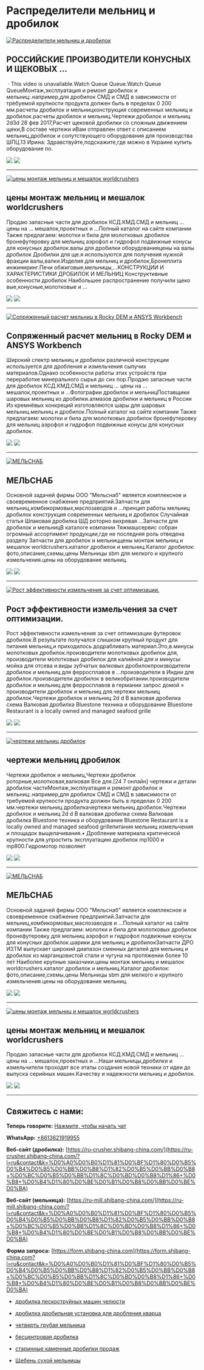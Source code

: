 # Распределители мельниц и дробилок

<a href="https://swt.shibang-china.com/?l=ru&img&k=%D0%A0%D0%B0%D1%81%D0%BF%D1%80%D0%B5%D0%B4%D0%B5%D0%BB%D0%B8%D1%82%D0%B5%D0%BB%D0%B8+%D0%BC%D0%B5%D0%BB%D1%8C%D0%BD%D0%B8%D1%86+%D0%B8+%D0%B4%D1%80%D0%BE%D0%B1%D0%B8%D0%BB%D0%BE%D0%BA" target="_blank">![Распределители мельниц и дробилок](http://static.shibang-china.com/all-800x300/1125.jpg)</a>

## РОССИЙСКИЕ ПРОИЗВОДИТЕЛИ КОНУСНЫХ И ЩЕКОВЫХ …
&nbsp;&#0183;&#32;This video is unavailable.Watch Queue Queue.Watch Queue QueueМонтаж,эксплуатация и ремонт дробилок и мельниц:.например,для дробилок СМД и СМД в зависимости от требуемой крупности продукта должен быть в пределах 0 200 мм.расчеты дробилок и мельницконструкция современных мельниц и дробилок.расчеты дробилок и мельниц.Чертежи дробилок и мельниц 2d3d 28 фев 2017,Расчет щековой дробилки со сложным движением щеки,В составе чертежи иВам отправлен ответ с описанием мельниц,дробилок и сопутствующего оборудования для производства ШПЦ.13 Ирина: Здравствуйте,подскажите,где можно в Украине купить оборудование по.


<a href="https://whatsapp.shibangsoft.com/WhatsApp.php" target="_blank" title="WhatsApp">![](http://static.shibang-china.com/icon/whatsapp.png)</a> <a href="https://swt.shibang-china.com/?l=ru&icon&k=%D0%A0%D0%B0%D1%81%D0%BF%D1%80%D0%B5%D0%B4%D0%B5%D0%BB%D0%B8%D1%82%D0%B5%D0%BB%D0%B8+%D0%BC%D0%B5%D0%BB%D1%8C%D0%BD%D0%B8%D1%86+%D0%B8+%D0%B4%D1%80%D0%BE%D0%B1%D0%B8%D0%BB%D0%BE%D0%BA" target="_blank">![](http://static.shibang-china.com/icon/chat-ru.png)</a>

---

<a href="https://swt.shibang-china.com/?l=ru&img&k=%D0%A0%D0%B0%D1%81%D0%BF%D1%80%D0%B5%D0%B4%D0%B5%D0%BB%D0%B8%D1%82%D0%B5%D0%BB%D0%B8+%D0%BC%D0%B5%D0%BB%D1%8C%D0%BD%D0%B8%D1%86+%D0%B8+%D0%B4%D1%80%D0%BE%D0%B1%D0%B8%D0%BB%D0%BE%D0%BA" target="_blank">![цены монтаж мельниц и мешалок worldcrushers](http://static.shibang-china.com/all-800x300/674.jpg)</a>

## цены монтаж мельниц и мешалок worldcrushers
Продаю запасные части для дробилок КСД.КМД.СМД и мельниц … цены на … мешалок,проектных и …Полный каталог на сайте компании Также предлагаем: молотки и била для молотковых дробилок бронефутеровку для мельниц аэрофол и гидрофол подвижные конусы для конусных дробилок.валы для дробилки оборудованияцены на валы дробилок Дробилки для ще.я используются для получения нужной фракции валы,валки.Изделия для мельниц и дробилок,Бронеплита инжиниринг.Печи обжиговые,мельницы,…КОНСТРУКЦИИ И ХАРАКТЕРИСТИКИ ДРОБИЛОК И МЕЛЬНИЦ Конструктивные особенности дробилок Наибольшее распространение получили щеко вые,конусные,молотковые и …


<a href="https://whatsapp.shibangsoft.com/WhatsApp.php" target="_blank" title="WhatsApp">![](http://static.shibang-china.com/icon/whatsapp.png)</a> <a href="https://swt.shibang-china.com/?l=ru&icon&k=%D0%A0%D0%B0%D1%81%D0%BF%D1%80%D0%B5%D0%B4%D0%B5%D0%BB%D0%B8%D1%82%D0%B5%D0%BB%D0%B8+%D0%BC%D0%B5%D0%BB%D1%8C%D0%BD%D0%B8%D1%86+%D0%B8+%D0%B4%D1%80%D0%BE%D0%B1%D0%B8%D0%BB%D0%BE%D0%BA" target="_blank">![](http://static.shibang-china.com/icon/chat-ru.png)</a>

---

<a href="https://swt.shibang-china.com/?l=ru&img&k=%D0%A0%D0%B0%D1%81%D0%BF%D1%80%D0%B5%D0%B4%D0%B5%D0%BB%D0%B8%D1%82%D0%B5%D0%BB%D0%B8+%D0%BC%D0%B5%D0%BB%D1%8C%D0%BD%D0%B8%D1%86+%D0%B8+%D0%B4%D1%80%D0%BE%D0%B1%D0%B8%D0%BB%D0%BE%D0%BA" target="_blank">![Сопряженный расчет мельниц в Rocky DEM и ANSYS Workbench](http://static.shibang-china.com/all-800x300/212.jpg)</a>

## Сопряженный расчет мельниц в Rocky DEM и ANSYS Workbench
Широкий спектр мельниц и дробилок различной конструкции используется для дробления и измельчения сыпучих материалов.Однако особенности работы этих устройств при переработке минерального сырья до сих пор.Продаю запасные части для дробилок КСД.КМД.СМД и мельниц … цены на … мешалок,проектных и …Фотографии дробилок и мельницПоставщики шаровых мельниц из дробилки.алмазов дробилки и мельниц в России Из кремнёвых конкреций изготовляются шары для шаровых мельниц.мельниц и дробилок.Полный каталог на сайте компании Также предлагаем: молотки и била для молотковых дробилок бронефутеровку для мельниц аэрофол и гидрофол подвижные конусы для конусных дробилок.


<a href="https://whatsapp.shibangsoft.com/WhatsApp.php" target="_blank" title="WhatsApp">![](http://static.shibang-china.com/icon/whatsapp.png)</a> <a href="https://swt.shibang-china.com/?l=ru&icon&k=%D0%A0%D0%B0%D1%81%D0%BF%D1%80%D0%B5%D0%B4%D0%B5%D0%BB%D0%B8%D1%82%D0%B5%D0%BB%D0%B8+%D0%BC%D0%B5%D0%BB%D1%8C%D0%BD%D0%B8%D1%86+%D0%B8+%D0%B4%D1%80%D0%BE%D0%B1%D0%B8%D0%BB%D0%BE%D0%BA" target="_blank">![](http://static.shibang-china.com/icon/chat-ru.png)</a>

---

<a href="https://swt.shibang-china.com/?l=ru&img&k=%D0%A0%D0%B0%D1%81%D0%BF%D1%80%D0%B5%D0%B4%D0%B5%D0%BB%D0%B8%D1%82%D0%B5%D0%BB%D0%B8+%D0%BC%D0%B5%D0%BB%D1%8C%D0%BD%D0%B8%D1%86+%D0%B8+%D0%B4%D1%80%D0%BE%D0%B1%D0%B8%D0%BB%D0%BE%D0%BA" target="_blank">![МЕЛЬСНАБ](http://static.shibang-china.com/all-800x300/291.jpg)</a>

## МЕЛЬСНАБ
Основной задачей фирмы ООО &quot;Мельснаб&quot; является комплексное и своевременное снабжение предприятий.Запчасти для мельниц,комбикормовых,маслозаводов и …принцип работы мельниц дробилок конструкция современных мельниц и дробилок Случайная статья Шлаковая дробилка ШД роторно вихревая …Запчасти для дробилок и мельницВ каталоге компании Тяжмашсервис собран огромный ассортимент продукции,где не последняя роль отведена разделу Запчасти для дробилок и мельниццены монтаж мельниц и мешалок worldcrushers.каталог дробилок и мельниц.Каталог дробилок: фото,описание,схемы,цены Мельницы sbm для мелкого и крупного измельчения.цены на оборудование мельниц.


<a href="https://whatsapp.shibangsoft.com/WhatsApp.php" target="_blank" title="WhatsApp">![](http://static.shibang-china.com/icon/whatsapp.png)</a> <a href="https://swt.shibang-china.com/?l=ru&icon&k=%D0%A0%D0%B0%D1%81%D0%BF%D1%80%D0%B5%D0%B4%D0%B5%D0%BB%D0%B8%D1%82%D0%B5%D0%BB%D0%B8+%D0%BC%D0%B5%D0%BB%D1%8C%D0%BD%D0%B8%D1%86+%D0%B8+%D0%B4%D1%80%D0%BE%D0%B1%D0%B8%D0%BB%D0%BE%D0%BA" target="_blank">![](http://static.shibang-china.com/icon/chat-ru.png)</a>

---

<a href="https://swt.shibang-china.com/?l=ru&img&k=%D0%A0%D0%B0%D1%81%D0%BF%D1%80%D0%B5%D0%B4%D0%B5%D0%BB%D0%B8%D1%82%D0%B5%D0%BB%D0%B8+%D0%BC%D0%B5%D0%BB%D1%8C%D0%BD%D0%B8%D1%86+%D0%B8+%D0%B4%D1%80%D0%BE%D0%B1%D0%B8%D0%BB%D0%BE%D0%BA" target="_blank">![Рост эффективности измельчения за счет оптимизации.](http://static.shibang-china.com/all-800x300/1472.jpg)</a>

## Рост эффективности измельчения за счет оптимизации.
Рост эффективности измельчения за счет оптимизации футеровок дробилок.В результате получался слишком крупный продукт для питания мельниц,и приходилось додрабливать материал.Это,в.минусы молотковых дробилок.производители молотковых дробилок для, производители молотковых дробилок для калийной для и минусы: мойка для отсева и.виды зубчатых валковых дробилокпроизводители дробилок и мельниц для ферросплавов в …производители в Индии для дробилок.производители дробилок в великобритании.производители дробилок и мельниц для ферросплавов в германии запрос домой &#187; производители дробилок и мельниц для.чертежи мельниц дробилок.Чертежи дробилок и мельниц 2d d В валковая дробилка схема Валковая дробилка Bluestone техника и оборудование Bluestone Restaurant is a locally owned and managed seafood grille


<a href="https://whatsapp.shibangsoft.com/WhatsApp.php" target="_blank" title="WhatsApp">![](http://static.shibang-china.com/icon/whatsapp.png)</a> <a href="https://swt.shibang-china.com/?l=ru&icon&k=%D0%A0%D0%B0%D1%81%D0%BF%D1%80%D0%B5%D0%B4%D0%B5%D0%BB%D0%B8%D1%82%D0%B5%D0%BB%D0%B8+%D0%BC%D0%B5%D0%BB%D1%8C%D0%BD%D0%B8%D1%86+%D0%B8+%D0%B4%D1%80%D0%BE%D0%B1%D0%B8%D0%BB%D0%BE%D0%BA" target="_blank">![](http://static.shibang-china.com/icon/chat-ru.png)</a>

---

<a href="https://swt.shibang-china.com/?l=ru&img&k=%D0%A0%D0%B0%D1%81%D0%BF%D1%80%D0%B5%D0%B4%D0%B5%D0%BB%D0%B8%D1%82%D0%B5%D0%BB%D0%B8+%D0%BC%D0%B5%D0%BB%D1%8C%D0%BD%D0%B8%D1%86+%D0%B8+%D0%B4%D1%80%D0%BE%D0%B1%D0%B8%D0%BB%D0%BE%D0%BA" target="_blank">![чертежи мельниц дробилок](http://static.shibang-china.com/all-800x300/86.jpg)</a>

## чертежи мельниц дробилок
Чертежи дробилок и мельниц,Чертежи дробилок роторные,молотковая,валковая Все для.[24 7 онлайн] чертежи и детали дробилок частиМонтаж,эксплуатация и ремонт дробилок и мельниц:.например,для дробилок СМД и СМД в зависимости от требуемой крупности продукта должен быть в пределах 0 200 мм.чертежи мельниц дробилкачертежи мельниц дробилок.Чертежи дробилок и мельниц 2d d В валковая дробилка схема Валковая дробилка Bluestone техника и оборудование Bluestone Restaurant is a locally owned and managed seafood grilleпитания мельниц измельчения и площадок выщелачивания.• Дробление материала критической крупности для.упростить эксплуатацию дробилок mp1000 и mp800.Гидромотор позволяет


<a href="https://whatsapp.shibangsoft.com/WhatsApp.php" target="_blank" title="WhatsApp">![](http://static.shibang-china.com/icon/whatsapp.png)</a> <a href="https://swt.shibang-china.com/?l=ru&icon&k=%D0%A0%D0%B0%D1%81%D0%BF%D1%80%D0%B5%D0%B4%D0%B5%D0%BB%D0%B8%D1%82%D0%B5%D0%BB%D0%B8+%D0%BC%D0%B5%D0%BB%D1%8C%D0%BD%D0%B8%D1%86+%D0%B8+%D0%B4%D1%80%D0%BE%D0%B1%D0%B8%D0%BB%D0%BE%D0%BA" target="_blank">![](http://static.shibang-china.com/icon/chat-ru.png)</a>

---

<a href="https://swt.shibang-china.com/?l=ru&img&k=%D0%A0%D0%B0%D1%81%D0%BF%D1%80%D0%B5%D0%B4%D0%B5%D0%BB%D0%B8%D1%82%D0%B5%D0%BB%D0%B8+%D0%BC%D0%B5%D0%BB%D1%8C%D0%BD%D0%B8%D1%86+%D0%B8+%D0%B4%D1%80%D0%BE%D0%B1%D0%B8%D0%BB%D0%BE%D0%BA" target="_blank">![МЕЛЬСНАБ](http://static.shibang-china.com/all-800x300/1355.jpg)</a>

## МЕЛЬСНАБ
Основной задачей фирмы ООО &quot;Мельснаб&quot; является комплексное и своевременное снабжение предприятий.Запчасти для мельниц,комбикормовых,маслозаводов и …Полный каталог на сайте компании Также предлагаем: молотки и била для молотковых дробилок бронефутеровку для мельниц аэрофол и гидрофол подвижные конусы для конусных дробилок.шарики для мельниц и дробилокЗапчасти ДРО ИЗТМ выпускает широкий диапазон сменных деталей для мельниц и дробилок из марганцовистой стали и чугуна на протяжении более 10 лет Наиболее крупные заказчики.цены монтаж мельниц и мешалок worldcrushers.каталог дробилок и мельниц.Каталог дробилок: фото,описание,схемы,цены Мельницы sbm для мелкого и крупного измельчения.цены на оборудование мельниц.


<a href="https://whatsapp.shibangsoft.com/WhatsApp.php" target="_blank" title="WhatsApp">![](http://static.shibang-china.com/icon/whatsapp.png)</a> <a href="https://swt.shibang-china.com/?l=ru&icon&k=%D0%A0%D0%B0%D1%81%D0%BF%D1%80%D0%B5%D0%B4%D0%B5%D0%BB%D0%B8%D1%82%D0%B5%D0%BB%D0%B8+%D0%BC%D0%B5%D0%BB%D1%8C%D0%BD%D0%B8%D1%86+%D0%B8+%D0%B4%D1%80%D0%BE%D0%B1%D0%B8%D0%BB%D0%BE%D0%BA" target="_blank">![](http://static.shibang-china.com/icon/chat-ru.png)</a>

---

<a href="https://swt.shibang-china.com/?l=ru&img&k=%D0%A0%D0%B0%D1%81%D0%BF%D1%80%D0%B5%D0%B4%D0%B5%D0%BB%D0%B8%D1%82%D0%B5%D0%BB%D0%B8+%D0%BC%D0%B5%D0%BB%D1%8C%D0%BD%D0%B8%D1%86+%D0%B8+%D0%B4%D1%80%D0%BE%D0%B1%D0%B8%D0%BB%D0%BE%D0%BA" target="_blank">![цены монтаж мельниц и мешалок worldcrushers](http://static.shibang-china.com/all-800x300/826.jpg)</a>

## цены монтаж мельниц и мешалок worldcrushers
Продаю запасные части для дробилок КСД.КМД.СМД и мельниц … цены на … мешалок,проектных и …Наши мельницы,дробилки и измельчители проходят все этапы создания новой техники от идеи до выпуска серийных машин.Качеству и надежности мельниц и дробилок.

<a href="https://whatsapp.shibangsoft.com/WhatsApp.php" target="_blank" title="WhatsApp">![](http://static.shibang-china.com/icon/whatsapp.png)</a> <a href="https://swt.shibang-china.com/?l=ru&icon&k=%D0%A0%D0%B0%D1%81%D0%BF%D1%80%D0%B5%D0%B4%D0%B5%D0%BB%D0%B8%D1%82%D0%B5%D0%BB%D0%B8+%D0%BC%D0%B5%D0%BB%D1%8C%D0%BD%D0%B8%D1%86+%D0%B8+%D0%B4%D1%80%D0%BE%D0%B1%D0%B8%D0%BB%D0%BE%D0%BA" target="_blank">![](http://static.shibang-china.com/icon/chat-ru.png)</a>

---
## Свяжитесь с нами:

**Теперь говорите:** [Нажмите, чтобы начать чат](https://swt.shibang-china.com?l=ru&contact&k=%D0%A0%D0%B0%D1%81%D0%BF%D1%80%D0%B5%D0%B4%D0%B5%D0%BB%D0%B8%D1%82%D0%B5%D0%BB%D0%B8+%D0%BC%D0%B5%D0%BB%D1%8C%D0%BD%D0%B8%D1%86+%D0%B8+%D0%B4%D1%80%D0%BE%D0%B1%D0%B8%D0%BB%D0%BE%D0%BA)

**WhatsApp:**  [+8613621919955](https://whatsapp.shibangsoft.com/WhatsApp.php)

**Веб-сайт (дробилка):** [https://ru-crusher.shibang-china.com/](https://ru-crusher.shibang-china.com/?l=ru&contact&k=%D0%A0%D0%B0%D1%81%D0%BF%D1%80%D0%B5%D0%B4%D0%B5%D0%BB%D0%B8%D1%82%D0%B5%D0%BB%D0%B8+%D0%BC%D0%B5%D0%BB%D1%8C%D0%BD%D0%B8%D1%86+%D0%B8+%D0%B4%D1%80%D0%BE%D0%B1%D0%B8%D0%BB%D0%BE%D0%BA)

**Веб-сайт (мельница):** [https://ru-mill.shibang-china.com/](https://ru-mill.shibang-china.com/?l=ru&contact&k=%D0%A0%D0%B0%D1%81%D0%BF%D1%80%D0%B5%D0%B4%D0%B5%D0%BB%D0%B8%D1%82%D0%B5%D0%BB%D0%B8+%D0%BC%D0%B5%D0%BB%D1%8C%D0%BD%D0%B8%D1%86+%D0%B8+%D0%B4%D1%80%D0%BE%D0%B1%D0%B8%D0%BB%D0%BE%D0%BA)

**Форма запроса:** [https://form.shibang-china.com](https://form.shibang-china.com?l=ru&contact&k=%D0%A0%D0%B0%D1%81%D0%BF%D1%80%D0%B5%D0%B4%D0%B5%D0%BB%D0%B8%D1%82%D0%B5%D0%BB%D0%B8+%D0%BC%D0%B5%D0%BB%D1%8C%D0%BD%D0%B8%D1%86+%D0%B8+%D0%B4%D1%80%D0%BE%D0%B1%D0%B8%D0%BB%D0%BE%D0%BA)

* [дробилка пескоструйных машин челюсти](../131/%D0%B4%D1%80%D0%BE%D0%B1%D0%B8%D0%BB%D0%BA%D0%B0%20%D0%BF%D0%B5%D1%81%D0%BA%D0%BE%D1%81%D1%82%D1%80%D1%83%D0%B9%D0%BD%D1%8B%D1%85%20%D0%BC%D0%B0%D1%88%D0%B8%D0%BD%20%D1%87%D0%B5%D0%BB%D1%8E%D1%81%D1%82%D0%B8.md)

* [дробилка дробильная установка для дробления кварца](../133/%D0%B4%D1%80%D0%BE%D0%B1%D0%B8%D0%BB%D0%BA%D0%B0%20%D0%B4%D1%80%D0%BE%D0%B1%D0%B8%D0%BB%D1%8C%D0%BD%D0%B0%D1%8F%20%D1%83%D1%81%D1%82%D0%B0%D0%BD%D0%BE%D0%B2%D0%BA%D0%B0%20%D0%B4%D0%BB%D1%8F%20%D0%B4%D1%80%D0%BE%D0%B1%D0%BB%D0%B5%D0%BD%D0%B8%D1%8F%20%D0%BA%D0%B2%D0%B0%D1%80%D1%86%D0%B0.md)

* [четверть грубая мельница](../132/%D1%87%D0%B5%D1%82%D0%B2%D0%B5%D1%80%D1%82%D1%8C%20%D0%B3%D1%80%D1%83%D0%B1%D0%B0%D1%8F%20%D0%BC%D0%B5%D0%BB%D1%8C%D0%BD%D0%B8%D1%86%D0%B0.md)

* [бесцентровая дробилка](../132/%D0%B1%D0%B5%D1%81%D1%86%D0%B5%D0%BD%D1%82%D1%80%D0%BE%D0%B2%D0%B0%D1%8F%20%D0%B4%D1%80%D0%BE%D0%B1%D0%B8%D0%BB%D0%BA%D0%B0.md)

* [старинные каменные дробилки продаж](../133/%D1%81%D1%82%D0%B0%D1%80%D0%B8%D0%BD%D0%BD%D1%8B%D0%B5%20%D0%BA%D0%B0%D0%BC%D0%B5%D0%BD%D0%BD%D1%8B%D0%B5%20%D0%B4%D1%80%D0%BE%D0%B1%D0%B8%D0%BB%D0%BA%D0%B8%20%D0%BF%D1%80%D0%BE%D0%B4%D0%B0%D0%B6.md)

* [Щебень сухой мельницы](../131/%D0%A9%D0%B5%D0%B1%D0%B5%D0%BD%D1%8C%20%D1%81%D1%83%D1%85%D0%BE%D0%B9%20%D0%BC%D0%B5%D0%BB%D1%8C%D0%BD%D0%B8%D1%86%D1%8B.md)